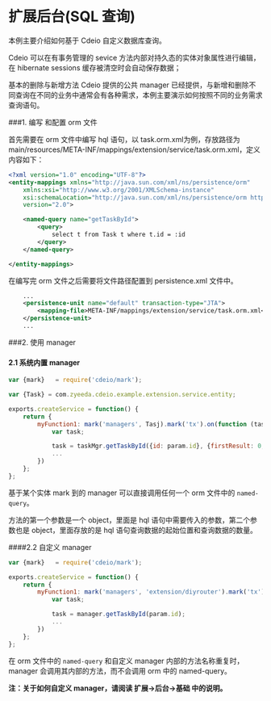 # 扩展后台(SQL 查询)

本例主要介绍如何基于 Cdeio 自定义数据库查询。

 Cdeio 可以在有事务管理的 sevice 方法内部对持久态的实体对象属性进行编辑，在 hibernate sessions 缓存被清空时会自动保存数据；

基本的删除与新增方法 Cdeio 提供的公共 manager 已经提供，与新增和删除不同查询在不同的业务中通常会有各种需求，本例主要演示如何按照不同的业务需求查询语句。

###1. 编写 和配置 orm 文件

首先需要在 orm 文件中编写 hql 语句，以 task.orm.xml为例，存放路径为 main/resources/META-INF/mappings/extension/service/task.orm.xml，定义内容如下：

```xml
<?xml version="1.0" encoding="UTF-8"?>
<entity-mappings xmlns="http://java.sun.com/xml/ns/persistence/orm"
    xmlns:xsi="http://www.w3.org/2001/XMLSchema-instance"
    xsi:schemaLocation="http://java.sun.com/xml/ns/persistence/orm http://www.oracle.com/webfolder/technetwork/jsc/xml/ns/persistence/orm_2_0.xsd"
    version="2.0">

    <named-query name="getTaskById">
        <query>
            select t from Task t where t.id = :id
        </query>
    </named-query>

</entity-mappings>
```

在编写完 orm 文件之后需要将文件路径配置到 persistence.xml 文件中。

```xml
    ...
    <persistence-unit name="default" transaction-type="JTA">
        <mapping-file>META-INF/mappings/extension/service/task.orm.xml</mapping-file>
    </persistence-unit>
    ...
```

###2. 使用 manager

#### 2.1 系统内置 manager

```javascript
var {mark}   = require('cdeio/mark');

var {Task} = com.zyeeda.cdeio.example.extension.service.entity;

exports.createService = function() {
    return {
        myFunction1: mark('managers', Tasj).mark('tx').on(function (taskMgr, param) {
            var task;

            task = taskMgr.getTaskById({id: param.id}, {firstResult: 0, maxResults: 1});
            ...
        })
    };
};
```

基于某个实体 mark 到的 manager 可以直接调用任何一个 orm 文件中的 `named-query`。

方法的第一个参数是一个 object，里面是 hql 语句中需要传入的参数，第二个参数也是 object，里面存放的是 hql 语句查询数据的起始位置和查询数据的数量。

####2.2 自定义 manager

```javascript
var {mark}   = require('cdeio/mark');

exports.createService = function() {
    return {
        myFunction1: mark('managers', 'extension/diyrouter').mark('tx').on(function (manager, param) {
            var task;

            task = manager.getTaskById(param.id);
            ...
        })
    };
};
```

在 orm 文件中的 `named-query` 和自定义 manager 内部的方法名称重复时，manager 会调用其内部的方法，而不会调用 orm 中的 named-query。

**注：关于如何自定义 manager，请阅读 扩展->后台->基础 中的说明。**
